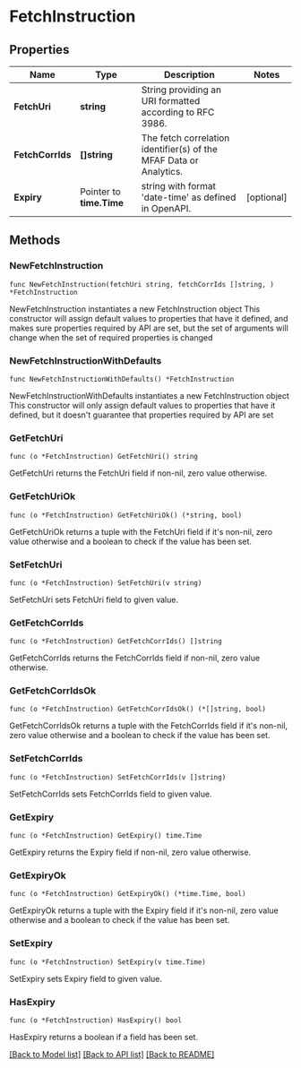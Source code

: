 # FetchInstruction

## Properties

Name | Type | Description | Notes
------------ | ------------- | ------------- | -------------
**FetchUri** | **string** | String providing an URI formatted according to RFC 3986. | 
**FetchCorrIds** | **[]string** | The fetch correlation identifier(s) of the MFAF Data or Analytics. | 
**Expiry** | Pointer to **time.Time** | string with format &#39;date-time&#39; as defined in OpenAPI. | [optional] 

## Methods

### NewFetchInstruction

`func NewFetchInstruction(fetchUri string, fetchCorrIds []string, ) *FetchInstruction`

NewFetchInstruction instantiates a new FetchInstruction object
This constructor will assign default values to properties that have it defined,
and makes sure properties required by API are set, but the set of arguments
will change when the set of required properties is changed

### NewFetchInstructionWithDefaults

`func NewFetchInstructionWithDefaults() *FetchInstruction`

NewFetchInstructionWithDefaults instantiates a new FetchInstruction object
This constructor will only assign default values to properties that have it defined,
but it doesn't guarantee that properties required by API are set

### GetFetchUri

`func (o *FetchInstruction) GetFetchUri() string`

GetFetchUri returns the FetchUri field if non-nil, zero value otherwise.

### GetFetchUriOk

`func (o *FetchInstruction) GetFetchUriOk() (*string, bool)`

GetFetchUriOk returns a tuple with the FetchUri field if it's non-nil, zero value otherwise
and a boolean to check if the value has been set.

### SetFetchUri

`func (o *FetchInstruction) SetFetchUri(v string)`

SetFetchUri sets FetchUri field to given value.


### GetFetchCorrIds

`func (o *FetchInstruction) GetFetchCorrIds() []string`

GetFetchCorrIds returns the FetchCorrIds field if non-nil, zero value otherwise.

### GetFetchCorrIdsOk

`func (o *FetchInstruction) GetFetchCorrIdsOk() (*[]string, bool)`

GetFetchCorrIdsOk returns a tuple with the FetchCorrIds field if it's non-nil, zero value otherwise
and a boolean to check if the value has been set.

### SetFetchCorrIds

`func (o *FetchInstruction) SetFetchCorrIds(v []string)`

SetFetchCorrIds sets FetchCorrIds field to given value.


### GetExpiry

`func (o *FetchInstruction) GetExpiry() time.Time`

GetExpiry returns the Expiry field if non-nil, zero value otherwise.

### GetExpiryOk

`func (o *FetchInstruction) GetExpiryOk() (*time.Time, bool)`

GetExpiryOk returns a tuple with the Expiry field if it's non-nil, zero value otherwise
and a boolean to check if the value has been set.

### SetExpiry

`func (o *FetchInstruction) SetExpiry(v time.Time)`

SetExpiry sets Expiry field to given value.

### HasExpiry

`func (o *FetchInstruction) HasExpiry() bool`

HasExpiry returns a boolean if a field has been set.


[[Back to Model list]](../README.md#documentation-for-models) [[Back to API list]](../README.md#documentation-for-api-endpoints) [[Back to README]](../README.md)


